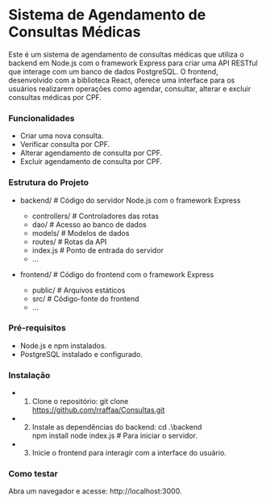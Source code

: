 # Sistema de Agendamento de Consultas Médicas

Este é um sistema de agendamento de consultas médicas que utiliza o backend em Node.js com o framework Express para criar uma API RESTful que interage com um banco de dados PostgreSQL. O frontend, desenvolvido com a biblioteca React, oferece uma interface para os usuários realizarem operações como agendar, consultar, alterar e excluir consultas médicas por CPF.

### Funcionalidades
- Criar uma nova consulta.
- Verificar consulta por CPF.
- Alterar agendamento de consulta por CPF.
- Excluir agendamento de consulta por CPF.

### Estrutura do Projeto
- backend/             # Código do servidor Node.js com o framework Express
  - controllers/       # Controladores das rotas
  - dao/               # Acesso ao banco de dados
  - models/            # Modelos de dados
  - routes/            # Rotas da API
  - index.js           # Ponto de entrada do servidor
  - ...

- frontend/            # Código do frontend com o framework Express
  - public/            # Arquivos estáticos
  - src/               # Código-fonte do frontend
  - ...

### Pré-requisitos
- Node.js e npm instalados.
- PostgreSQL instalado e configurado.

### Instalação
- 1. Clone o repositório:
git clone https://github.com/rraffaa/Consultas.git

- 2. Instale as dependências do backend:
cd .\backend\
npm install
node index.js # Para iniciar o servidor.

- 3. Inicie o frontend para interagir com a interface do usuário.

### Como testar

Abra um navegador e acesse: http://localhost:3000.